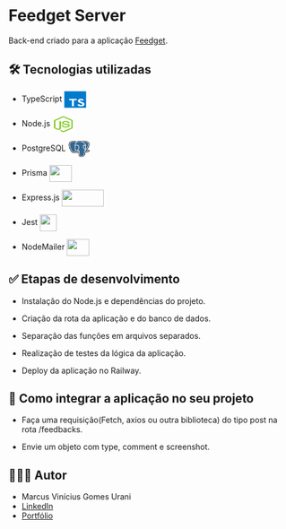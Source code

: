 # Feedget Server

Back-end criado para a aplicação [Feedget](https://github.com/feedget).

## 🛠 Tecnologias utilizadas

- TypeScript <img align="center" alt="Marcus-Ts" height="30" width="40" src="https://raw.githubusercontent.com/devicons/devicon/master/icons/typescript/typescript-original.svg">

- Node.js <img align="center" height="30" width="40" src="https://raw.githubusercontent.com/devicons/devicon/master/icons/nodejs/nodejs-original.svg">

- PostgreSQL <img align="center" height="30" width="40" src="https://raw.githubusercontent.com/devicons/devicon/master/icons/postgresql/postgresql-original.svg">

- Prisma <img align="center" height="30" width="40" src="https://seeklogo.com/images/P/prisma-logo-3805665B69-seeklogo.com.png">

- Express.js <img align="center" height="30" width="75" src="https://expressjs.com/images/express-facebook-share.png">

- Jest <img align="center" height="30" width="30" src="https://seeklogo.com/images/J/jest-logo-F9901EBBF7-seeklogo.com.png">

- NodeMailer <img align="center" height="30" width="40" src="https://nodemailer.com/nm_logo_200x136.png">

## ✅ Etapas de desenvolvimento

- Instalação do Node.js e dependências do projeto.

- Criação da rota da aplicação e do banco de dados.

- Separação das funções em arquivos separados.

- Realização de testes da lógica da aplicação.

- Deploy da aplicação no Railway.

## 🚀 Como integrar a aplicação no seu projeto

- Faça uma requisição(Fetch, axios ou outra biblioteca) do tipo post na rota /feedbacks.

- Envie um objeto com type, comment e screenshot.

## 🙋🏻‍♂️ Autor

- Marcus Vinícius Gomes Urani
- [LinkedIn](https://linkedin.com/in/marcus-urani)
- [Portfólio](https://marcusurani.netlify.app)
